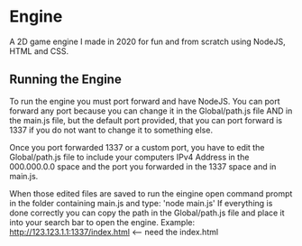 # Engine
A 2D game engine I made in 2020 for fun and from scratch using NodeJS, HTML and CSS.

## Running the Engine
To run the engine you must port forward and have NodeJS. You can port forward any port because you can change it in the Global/path.js file AND in the main.js file, but the default port provided, that you can port forward is 1337 if you do not want to change it to something else.

Once you port forwarded 1337 or a custom port, you have to edit the Global/path.js file to include your computers IPv4 Address in the 000.000.0.0 space and the port you forwarded in the 1337 space and in main.js.

When those edited files are saved to run the eingine open command prompt in the folder containing main.js and type: 'node main.js' If everything is done correctly you can copy the path in the Global/path.js file and place it into your search bar to open the engine. Example: http://123.123.1.1:1337/index.html <-- need the index.html

